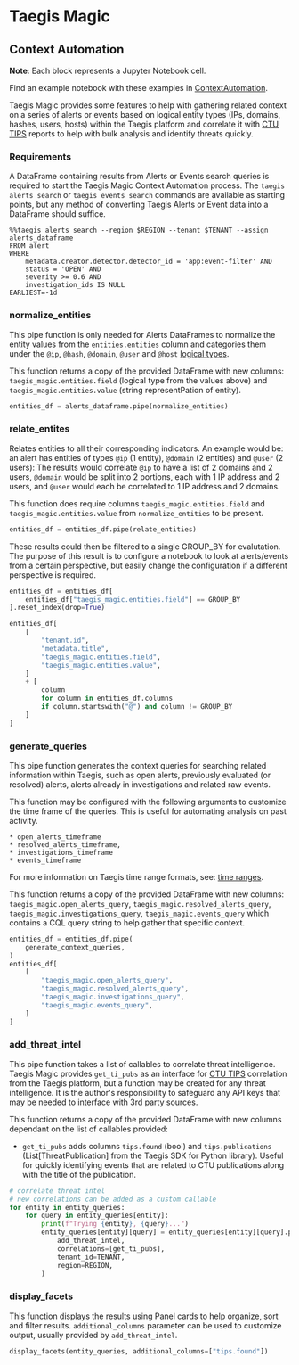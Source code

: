 # Taegis Magic

## Context Automation

**Note**: Each block represents a Jupyter Notebook cell.

Find an example notebook with these examples in [ContextAutomation](notebooks/ContextAutomation.ipynb).

Taegis Magic provides some features to help with gathering related context on a series of alerts or events based on logical entity types (IPs, domains, hashes, users, hosts) within the Taegis platform and correlate it with [CTU TIPS](https://docs.ctpx.secureworks.com/dashboard/alert_triage_dashboard/#threat-intelligence-reports) reports to help with bulk analysis and identify threats quickly.

### Requirements

A DataFrame containing results from Alerts or Events search queries is required to start the Taegis Magic Context Automation process.  The `taegis alerts search` or `taegis events search` commands are available as starting points, but any method of converting Taegis Alerts or Event data into a DataFrame should suffice.

```
%%taegis alerts search --region $REGION --tenant $TENANT --assign alerts_dataframe
FROM alert
WHERE
    metadata.creator.detector.detector_id = 'app:event-filter' AND
    status = 'OPEN' AND
    severity >= 0.6 AND
    investigation_ids IS NULL
EARLIEST=-1d
```

### normalize_entities

This pipe function is only needed for Alerts DataFrames to normalize the entity values from the `entities.entities` column and categories them under the `@ip`, `@hash`, `@domain`, `@user` and `@host` [logical types](https://docs.ctpx.secureworks.com/search/builder/advanced_search/#logical-types).

This function returns a copy of the provided DataFrame with new columns: `taegis_magic.entities.field` (logical type from the values above) and `taegis_magic.entities.value` (string representPation of entity).

```python
entities_df = alerts_dataframe.pipe(normalize_entities)
```

### relate_entites

Relates entities to all their corresponding indicators.  An example would be: an alert has entities of types `@ip` (1 entity), `@domain` (2 entities) and `@user` (2 users):  The results would correlate `@ip` to have a list of 2 domains and 2 users, `@domain` would be split into 2 portions, each with 1 IP address and 2 users, and `@user` would each be correlated to 1 IP address and 2 domains.

This function does require columns `taegis_magic.entities.field` and `taegis_magic.entities.value` from `normalize_entities` to be present.


```python
entities_df = entities_df.pipe(relate_entities)
```

These results could then be filtered to a single GROUP_BY for evalutation.  The purpose of this result is to configure a notebook to look at alerts/events from a certain perspective, but easily change the configuration if a different perspective is required.

```python
entities_df = entities_df[
    entities_df["taegis_magic.entities.field"] == GROUP_BY
].reset_index(drop=True)
```

```python
entities_df[
    [
        "tenant.id",
        "metadata.title",
        "taegis_magic.entities.field",
        "taegis_magic.entities.value",
    ]
    + [
        column
        for column in entities_df.columns
        if column.startswith("@") and column != GROUP_BY
    ]
]
```

### generate_queries

This pipe function generates the context queries for searching related information within Taegis, such as open alerts, previously evaluated (or resolved) alerts, alerts already in investigations and related raw events.

This function may be configured with the following arguments to customize the time frame of the queries.  This is useful for automating analysis on past activity.

    * open_alerts_timeframe
    * resolved_alerts_timeframe,
    * investigations_timeframe
    * events_timeframe

For more information on Taegis time range formats, see:
[time ranges](https://docs.ctpx.secureworks.com/search/querylanguage/advanced_search/#time-ranges).

This function returns a copy of the provided DataFrame with new columns:
`taegis_magic.open_alerts_query`, `taegis_magic.resolved_alerts_query`, `taegis_magic.investigations_query`, `taegis_magic.events_query` which contains a CQL query string to help gather that specific context.

```python
entities_df = entities_df.pipe(
    generate_context_queries,
)
entities_df[
    [
        "taegis_magic.open_alerts_query",
        "taegis_magic.resolved_alerts_query",
        "taegis_magic.investigations_query",
        "taegis_magic.events_query",
    ]
]
```

### add_threat_intel

This pipe function takes a list of callables to correlate threat intelligence.  Taegis Magic provides `get_ti_pubs` as an interface for [CTU TIPS](https://docs.ctpx.secureworks.com/dashboard/alert_triage_dashboard/#threat-intelligence-reports) correlation from the Taegis platform, but a function may be created for any threat intelligence.  It is the author's responsibility to safeguard any API keys that may be needed to interface with 3rd party sources.

This function returns a copy of the provided DataFrame with new columns dependant on the list of callables provided:

* `get_ti_pubs` adds columns `tips.found` (bool) and `tips.publications` (List[ThreatPublication] from the Taegis SDK for Python library).  Useful for quickly identifying events that are related to CTU publications along with the title of the publication.

```python
# correlate threat intel
# new correlations can be added as a custom callable
for entity in entity_queries:
    for query in entity_queries[entity]:
        print(f"Trying {entity}, {query}...")
        entity_queries[entity][query] = entity_queries[entity][query].pipe(
            add_threat_intel,
            correlations=[get_ti_pubs],
            tenant_id=TENANT,
            region=REGION,
        )
```

### display_facets

This function displays the results using Panel cards to help organize, sort and filter results.  `additional_columns` parameter can be used to customize output, usually provided by `add_threat_intel`.

```python
display_facets(entity_queries, additional_columns=["tips.found"])
```
